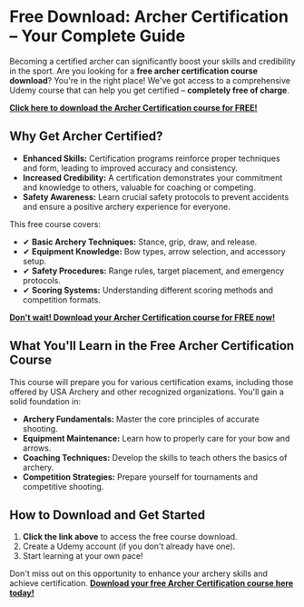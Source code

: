 # Free Download: Archer Certification – Your Complete Guide

Becoming a certified archer can significantly boost your skills and credibility in the sport. Are you looking for a **free archer certification course download**? You're in the right place! We've got access to a comprehensive Udemy course that can help you get certified – **completely free of charge**.

[**Click here to download the Archer Certification course for FREE!**](https://udemywork.com/archer-certification)

## Why Get Archer Certified?

*   **Enhanced Skills:** Certification programs reinforce proper techniques and form, leading to improved accuracy and consistency.
*   **Increased Credibility:** A certification demonstrates your commitment and knowledge to others, valuable for coaching or competing.
*   **Safety Awareness:** Learn crucial safety protocols to prevent accidents and ensure a positive archery experience for everyone.

This free course covers:

*   ✔ **Basic Archery Techniques:** Stance, grip, draw, and release.
*   ✔ **Equipment Knowledge:** Bow types, arrow selection, and accessory setup.
*   ✔ **Safety Procedures:** Range rules, target placement, and emergency protocols.
*   ✔ **Scoring Systems:** Understanding different scoring methods and competition formats.

[**Don't wait! Download your Archer Certification course for FREE now!**](https://udemywork.com/archer-certification)

## What You'll Learn in the Free Archer Certification Course

This course will prepare you for various certification exams, including those offered by USA Archery and other recognized organizations. You'll gain a solid foundation in:

*   **Archery Fundamentals:** Master the core principles of accurate shooting.
*   **Equipment Maintenance:** Learn how to properly care for your bow and arrows.
*   **Coaching Techniques:** Develop the skills to teach others the basics of archery.
*   **Competition Strategies:** Prepare yourself for tournaments and competitive shooting.

## How to Download and Get Started

1.  **Click the link above** to access the free course download.
2.  Create a Udemy account (if you don't already have one).
3.  Start learning at your own pace!

Don't miss out on this opportunity to enhance your archery skills and achieve certification. **[Download your free Archer Certification course here today!](https://udemywork.com/archer-certification)**
